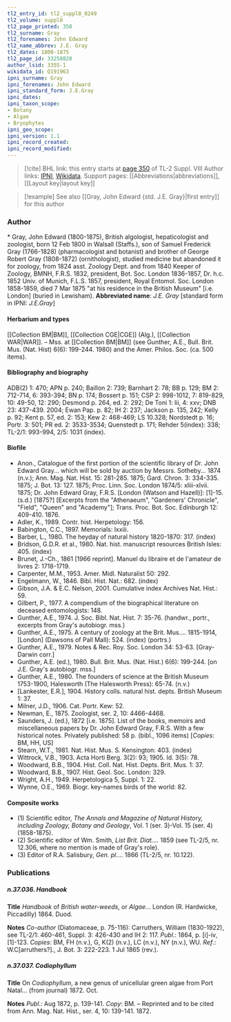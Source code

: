 ```yaml
---
tl2_entry_id: tl2_suppl8_0249
tl2_volume: suppl8
tl2_page_printed: 350
tl2_surname: Gray
tl2_forenames: John Edward
tl2_name_abbrev: J.E. Gray
tl2_dates: 1800-1875
tl2_page_id: 33258828
author_lsid: 3355-1
wikidata_id: Q191963
ipni_surname: Gray
ipni_forenames: John Edward
ipni_standard_form: J.E.Gray
ipni_dates: 
ipni_taxon_scope: 
- Botany
- Algae
- Bryophytes
ipni_geo_scope: 
ipni_version: 1.1
ipni_record_created: 
ipni_record_modified:
---
```


> [!cite] BHL link: this entry starts at [page 350](https://www.biodiversitylibrary.org/page/33258828) of TL-2 Suppl. VIII
> Author links: [IPNI](https://www.ipni.org/a/3355-1), [Wikidata](https://www.wikidata.org/wiki/Q191963). Support pages: [[Abbreviations|abbreviations]], [[Layout key|layout key]]

> [!example] See also [[Gray, John Edward {std. J.E. Gray}|first entry]] for this author

### Author

\* Gray, John Edward (1800-1875), British algologist, hepaticologist and zoologist, born 12 Feb 1800 in Walsall (Staffs.), son of Samuel Frederick Gray (1766-1828) (pharmacologist and botanist) and brother of George Robert Gray (1808-1872) (ornithologist), studied medicine but abandoned it for zoology, from 1824 asst. Zoology Dept. and from 1840 Keeper of Zoology, BMNH, F.R.S. 1832, president, Bot. Soc. London 1836-1857, Dr. h.c. 1852 Univ. of Munich, F.L.S. 1857, president, Royal Entomol. Soc. London 1858-1859, died 7 Mar 1875 "at his residence in the British Museum" \[i.e. London\] (buried in Lewisham). 
**Abbreviated name**: *J.E. Gray* \[standard form in IPNI: *J.E.Gray*\]

#### Herbarium and types

[[Collection BM|BM]], [[Collection CGE|CGE]] (Alg.), [[Collection WAR|WAR]]. – Mss. at [[Collection BM|BM]] (see Gunther, A.E., Bull. Brit. Mus. (Nat. Hist) 6(6): 199-244. 1980) and the Amer. Philos. Soc. (ca. 500 items).

#### Bibliography and biography

ADB(2) 1: 470; APN p. 240; Baillon 2: 739; Barnhart 2: 78; BB p. 129; BM 2: 712-714, 6: 393-394; BN p. 174; Bossert p. 151; CSP 2: 998-1012, 7: 819-829, 10: 49-50, 12: 290; Desmond p. 264, ed. 2: 292; De Toni 1: lii, 4: xxv; DNB 23: 437-439. 2004; Ewan Pap. p. 82; IH 2: 237; Jackson p. 135, 242; Kelly p. 92; Kent p. 57, ed. 2: 153; Kew 2: 468-469; LS 10.328; Nordstedt p. 16; Portr. 3: 501; PR ed. 2: 3533-3534; Quenstedt p. 171; Rehder 5(index): 338; TL-2/1: 993-994, 2/5: 1031 (index).

#### Biofile

- Anon., Catalogue of the first portion of the scientific library of Dr. John Edward Gray... which will be sold by auction by Messrs. Sotheby... 1874 (n.v.); Ann. Mag. Nat. Hist. 15: 281-285. 1875; Gard. Chron. 3: 334-335. 1875; J. Bot. 13: 127. 1875; Proc. Linn. Soc. London 1874/5: xliii-xlvii. 1875; Dr. John Edward Gray, F.R.S. \[London (Watson and Hazell)\]: \[1\]-15. (s.d.) \[1875?\] \[Excerpts from the "Athenaeum", "Gardeners' Chronicle", "Field", "Queen" and "Academy"\]; Trans. Proc. Bot. Soc. Edinburgh 12: 409-410. 1876.
- Adler, K., 1989. Contr. hist. Herpetology: 156.
- Babington, C.C., 1897. Memorials: lxxiii.
- Barber, L., 1980. The heyday of natural history 1820-1870: 317. (index)
- Bridson, G.D.R. et al., 1980. Nat. hist. manuscript resources British Isles: 405. (index)
- Brunet, J.-Ch., 1861 \[1966 reprint\]. Manuel du libraire et de l'amateur de livres 2: 1718-1719.
- Carpenter, M.M., 1953. Amer. Midl. Naturalist 50: 292.
- Engelmann, W., 1846. Bibl. Hist. Nat.: 682. (index)
- Gibson, J.A. & E.C. Nelson, 2001. Cumulative index Archives Nat. Hist.: 59.
- Gilbert, P., 1977. A compendium of the biographical literature on deceased entomologists: 148.
- Gunther, A.E., 1974. J. Soc. Bibl. Nat. Hist. 7: 35-76. (handwr., portr., excerpts from Gray's autobiogr. mss.)
- Gunther, A.E., 1975. A century of zoology at the Brit. Mus.... 1815-1914, \[London\] (Dawsons of Pall Mall): 524. (index) (portrs.)
- Gunther, A.E., 1979. Notes & Rec. Roy. Soc. London 34: 53-63. \[Gray-Darwin corr.\]
- Gunther, A.E. (ed.), 1980. Bull. Brit. Mus. (Nat. Hist.) 6(6): 199-244. \[on J.E. Gray's autobiogr. mss.\]
- Gunther, A.E., 1980. The founders of science at the British Museum 1753-1900, Halesworth (The Halesworth Press): 65-74. (n.v.)
- \[Lankester, E.R.\], 1904. History colls. natural hist. depts. British Museum 1: 37.
- Milner, J.D., 1906. Cat. Portr. Kew: 52.
- Newman, E., 1875. Zoologist, ser. 2, 10: 4466-4468.
- Saunders, J. (ed.), 1872 \[i.e. 1875\]. List of the books, memoirs and miscellaneous papers by Dr. John Edward Gray, F.R.S. With a few historical notes. Privately published: 58 p. (bibl., 1096 items) \[*Copies*: BM, HH, US\]
- Stearn, W.T., 1981. Nat. Hist. Mus. S. Kensington: 403. (index)
- Wittrock, V.B., 1903. Acta Horti Berg. 3(2): 93; 1905. Id. 3(5): 78.
- Woodward, B.B., 1904. Hist. Coll. Nat. Hist. Depts. Brit. Mus. 1: 37.
- Woodward, B.B., 1907. Hist. Geol. Soc. London: 329.
- Wright, A.H., 1949. Herpetologica 5, Suppl. 1: 22.
- Wynne, O.E., 1969. Biogr. key-names birds of the world: 82.

#### Composite works

- (1) Scientific editor, *The Annals and Magazine of Natural History, including Zoology, Botany and Geology*, Vol. 1 (ser. 3)-Vol. 15 (ser. 4) (1858-1875).
- (2) Scientific editor of Wm. Smith, *List Brit. Diat.*... 1859 (see TL-2/5, nr. 12.306, where no mention is made of Gray's role).
- (3) Editor of R.A. Salisbury, *Gen. pl.*... 1866 (TL-2/5, nr. 10.122).

### Publications

##### n.37.036. Handbook

**Title**
*Handbook* of *British water-weeds*, or *Algae*... London (R. Hardwicke, Piccadilly) 1864. Duod.

**Notes**
*Co-author* (Diatomaceae, p. 75-116): Carruthers, William (1830-1922), see TL-2/1: 460-461, Suppl. 3: 426-430 and IH 2: 117.
*Publ*.: 1864, p. \[i\]-iv, \[1\]-123. *Copies*: BM, FH (n.v.), G, K(2) (n.v.), LC (n.v.), NY (n.v.), WU.
*Ref*.: W.C\[arruthers?\]., J. Bot. 3: 222-223. 1 Jul 1865 (rev.).

##### n.37.037. Codiophyllum

**Title**
On *Codiophyllum*, a new genus of unicellular green algae from Port Natal... (from journal) 1872. Oct.

**Notes**
*Publ*.: Aug 1872, p. 139-141. *Copy*: BM. – Reprinted and to be cited from Ann. Mag. Nat. Hist., ser. 4, 10: 139-141. 1872.

